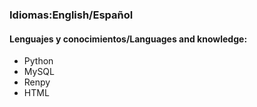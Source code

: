 ### Idiomas:English/Español
#### Lenguajes y conocimientos/Languages and knowledge:
- Python
- MySQL
- Renpy
- HTML

